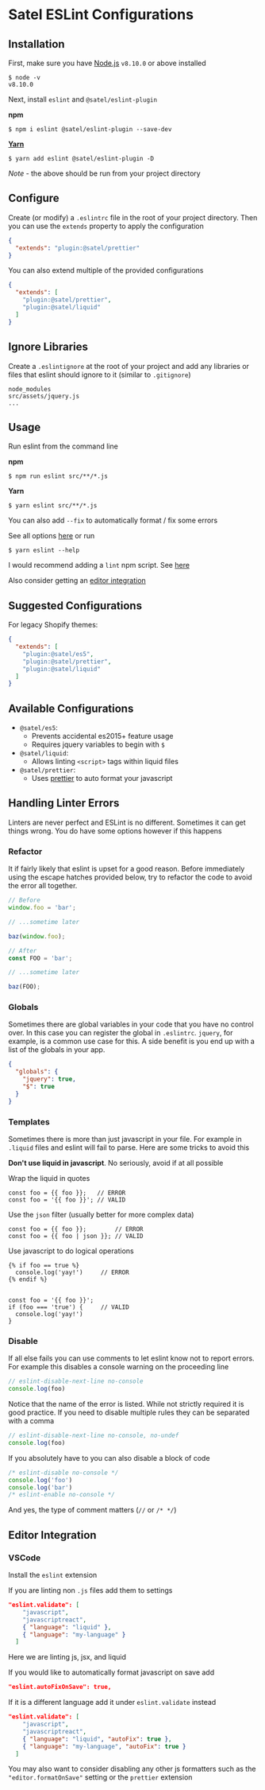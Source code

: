 # Satel ESLint Configurations

## Installation

First, make sure you have [Node.js](https://nodejs.org/en/download/) `v8.10.0` or above installed

```
$ node -v
v8.10.0
```

Next, install `eslint` and `@satel/eslint-plugin`

**npm**
```
$ npm i eslint @satel/eslint-plugin --save-dev
```

[**Yarn**](https://yarnpkg.com/en/docs/install)

```
$ yarn add eslint @satel/eslint-plugin -D
```

*Note* - the above should be run from your project directory

## Configure

Create (or modify) a `.eslintrc` file in the root of your project directory. Then you can use the `extends` property to apply the configuration

```json
{
  "extends": "plugin:@satel/prettier"
}
```

You can also extend multiple of the provided configurations

```json
{
  "extends": [
    "plugin:@satel/prettier",
    "plugin:@satel/liquid"
  ]
}
```

## Ignore Libraries

Create a `.eslintignore` at the root of your project and add any libraries or files that eslint should ignore to it (similar to `.gitignore`)

```
node_modules
src/assets/jquery.js
...
```

## Usage

Run eslint from the command line

**npm**
```
$ npm run eslint src/**/*.js
```

**Yarn**
```
$ yarn eslint src/**/*.js
```

You can also add `--fix` to automatically format / fix some errors

See all options [here](https://eslint.org/docs/user-guide/command-line-interface#options) or run
```
$ yarn eslint --help 
```

I would recommend adding a `lint` npm script. See [here](https://docs.npmjs.com/misc/scripts#examples)

Also consider getting an [editor integration](#editor-integration)

## Suggested Configurations

For legacy Shopify themes:
```json
{
  "extends": [
    "plugin:@satel/es5",
    "plugin:@satel/prettier",
    "plugin:@satel/liquid"
  ]
}
```

## Available Configurations

- `@satel/es5`:
   - Prevents accidental es2015+ feature usage
   - Requires jquery variables to begin with `$`
- `@satel/liquid`:
   - Allows linting `<script>` tags within liquid files
- `@satel/prettier`:
   - Uses [prettier](https://prettier.io/) to auto format your javascript

## Handling Linter Errors

Linters are never perfect and ESLint is no different. Sometimes it can get things wrong. You do have some options however if this happens

### Refactor

It if fairly likely that eslint is upset for a good reason. Before immediately using the escape hatches provided below, try to refactor the code to avoid the error all together.

```javascript
// Before
window.foo = 'bar';

// ...sometime later

baz(window.foo);

// After
const FOO = 'bar';

// ...sometime later

baz(FOO);
```

### Globals

Sometimes there are global variables in your code that you have no control over. In this case you can register the global in `.eslintrc`. `jquery`, for example, is a common use case for this. A side benefit is you end up with a list of the globals in your app.

```json
{
  "globals": {
    "jquery": true,
    "$": true
  }
}
```

### Templates

Sometimes there is more than just javascript in your file. For example in `.liquid` files and eslint will fail to parse. Here are some tricks to avoid this 

**Don't use liquid in javascript**. No seriously, avoid if at all possible

Wrap the liquid in quotes
```
const foo = {{ foo }};   // ERROR
const foo = '{{ foo }}'; // VALID
```

Use the `json` filter (usually better for more complex data)
```
const foo = {{ foo }};        // ERROR
const foo = {{ foo | json }}; // VALID
```

Use javascript to do logical operations
```
{% if foo == true %}
  console.log('yay!')     // ERROR
{% endif %}


const foo = '{{ foo }}';
if (foo === 'true') {     // VALID
  console.log('yay!')
}
```

### Disable

If all else fails you can use comments to let eslint know not to report errors. For example this disables a console warning on the proceeding line

```javascript
// eslint-disable-next-line no-console
console.log(foo)
```

Notice that the name of the error is listed. While not strictly required it is good practice. If you need to disable multiple rules they can be separated with a comma

```javascript
// eslint-disable-next-line no-console, no-undef
console.log(foo)
```

If you absolutely have to you can also disable a block of code

```javascript
/* eslint-disable no-console */
console.log('foo')
console.log('bar')
/* eslint-enable no-console */
```

And yes, the type of comment matters (`//` or `/* */`)

## Editor Integration

### VSCode

Install the `eslint` extension

If you are linting non `.js` files add them to settings
```json
"eslint.validate": [
    "javascript",
    "javascriptreact",
    { "language": "liquid" },
    { "language": "my-language" }
  ]
```
Here we are linting js, jsx, and liquid

If you would like to automatically format javascript on save add
```json
"eslint.autoFixOnSave": true,
```
If it is a different language add it under `eslint.validate` instead
```json
"eslint.validate": [
    "javascript",
    "javascriptreact",
    { "language": "liquid", "autoFix": true },
    { "language": "my-language", "autoFix": true }
  ]
```

You may also want to consider disabling any other js formatters such as the `"editor.formatOnSave"` setting or the `prettier` extension